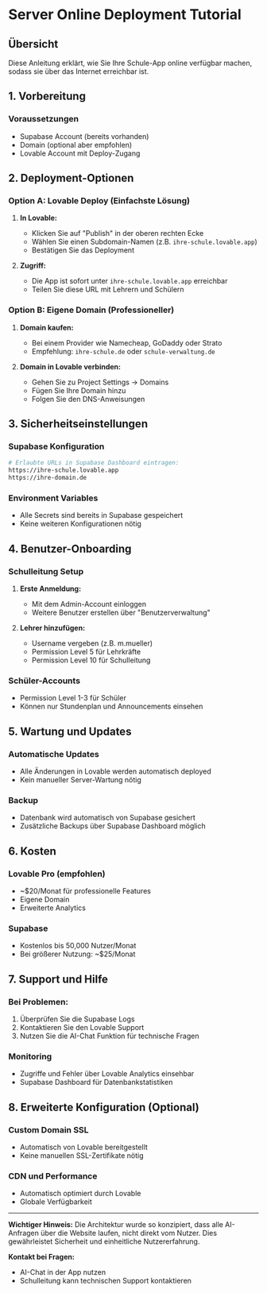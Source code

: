 # Server Online Deployment Tutorial

## Übersicht
Diese Anleitung erklärt, wie Sie Ihre Schule-App online verfügbar machen, sodass sie über das Internet erreichbar ist.

## 1. Vorbereitung

### Voraussetzungen
- Supabase Account (bereits vorhanden)
- Domain (optional aber empfohlen)
- Lovable Account mit Deploy-Zugang

## 2. Deployment-Optionen

### Option A: Lovable Deploy (Einfachste Lösung)
1. **In Lovable:**
   - Klicken Sie auf "Publish" in der oberen rechten Ecke
   - Wählen Sie einen Subdomain-Namen (z.B. `ihre-schule.lovable.app`)
   - Bestätigen Sie das Deployment

2. **Zugriff:**
   - Die App ist sofort unter `ihre-schule.lovable.app` erreichbar
   - Teilen Sie diese URL mit Lehrern und Schülern

### Option B: Eigene Domain (Professioneller)
1. **Domain kaufen:**
   - Bei einem Provider wie Namecheap, GoDaddy oder Strato
   - Empfehlung: `ihre-schule.de` oder `schule-verwaltung.de`

2. **Domain in Lovable verbinden:**
   - Gehen Sie zu Project Settings → Domains
   - Fügen Sie Ihre Domain hinzu
   - Folgen Sie den DNS-Anweisungen

## 3. Sicherheitseinstellungen

### Supabase Konfiguration
```bash
# Erlaubte URLs in Supabase Dashboard eintragen:
https://ihre-schule.lovable.app
https://ihre-domain.de
```

### Environment Variables
- Alle Secrets sind bereits in Supabase gespeichert
- Keine weiteren Konfigurationen nötig

## 4. Benutzer-Onboarding

### Schulleitung Setup
1. **Erste Anmeldung:**
   - Mit dem Admin-Account einloggen
   - Weitere Benutzer erstellen über "Benutzerverwaltung"

2. **Lehrer hinzufügen:**
   - Username vergeben (z.B. m.mueller)
   - Permission Level 5 für Lehrkräfte
   - Permission Level 10 für Schulleitung

### Schüler-Accounts
- Permission Level 1-3 für Schüler
- Können nur Stundenplan und Announcements einsehen

## 5. Wartung und Updates

### Automatische Updates
- Alle Änderungen in Lovable werden automatisch deployed
- Kein manueller Server-Wartung nötig

### Backup
- Datenbank wird automatisch von Supabase gesichert
- Zusätzliche Backups über Supabase Dashboard möglich

## 6. Kosten

### Lovable Pro (empfohlen)
- ~$20/Monat für professionelle Features
- Eigene Domain
- Erweiterte Analytics

### Supabase
- Kostenlos bis 50,000 Nutzer/Monat
- Bei größerer Nutzung: ~$25/Monat

## 7. Support und Hilfe

### Bei Problemen:
1. Überprüfen Sie die Supabase Logs
2. Kontaktieren Sie den Lovable Support
3. Nutzen Sie die AI-Chat Funktion für technische Fragen

### Monitoring
- Zugriffe und Fehler über Lovable Analytics einsehbar
- Supabase Dashboard für Datenbankstatistiken

## 8. Erweiterte Konfiguration (Optional)

### Custom Domain SSL
- Automatisch von Lovable bereitgestellt
- Keine manuellen SSL-Zertifikate nötig

### CDN und Performance
- Automatisch optimiert durch Lovable
- Globale Verfügbarkeit

---

**Wichtiger Hinweis:** 
Die Architektur wurde so konzipiert, dass alle AI-Anfragen über die Website laufen, nicht direkt vom Nutzer. Dies gewährleistet Sicherheit und einheitliche Nutzererfahrung.

**Kontakt bei Fragen:**
- AI-Chat in der App nutzen
- Schulleitung kann technischen Support kontaktieren